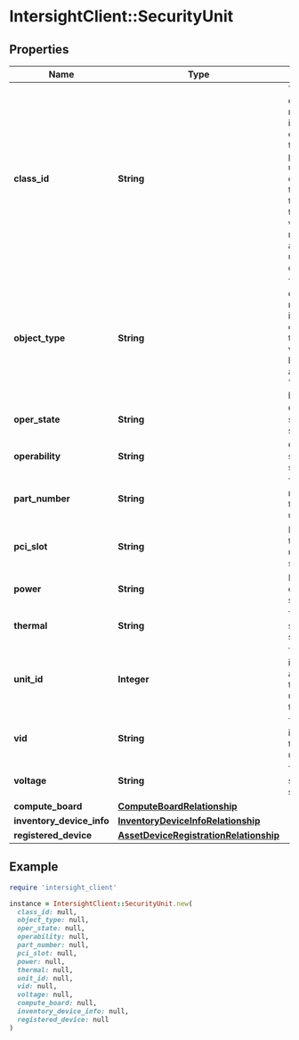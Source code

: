# IntersightClient::SecurityUnit

## Properties

| Name | Type | Description | Notes |
| ---- | ---- | ----------- | ----- |
| **class_id** | **String** | The fully-qualified name of the instantiated, concrete type. This property is used as a discriminator to identify the type of the payload when marshaling and unmarshaling data. | [default to &#39;security.Unit&#39;] |
| **object_type** | **String** | The fully-qualified name of the instantiated, concrete type. The value should be the same as the &#39;ClassId&#39; property. | [default to &#39;security.Unit&#39;] |
| **oper_state** | **String** | Operational state of the security unit. | [optional][readonly] |
| **operability** | **String** | Operability state of the security unit. | [optional][readonly] |
| **part_number** | **String** | The part number of the security unit. | [optional][readonly] |
| **pci_slot** | **String** | PCIe slot of the security unit in the server. | [optional][readonly] |
| **power** | **String** | Power state of the security unit. | [optional][readonly] |
| **thermal** | **String** | Thermal state of the security unit. | [optional][readonly] |
| **unit_id** | **Integer** | The unique identifier assigned to the security unit within the server. | [optional][readonly] |
| **vid** | **String** | The vendor identifier of the security unit. | [optional][readonly] |
| **voltage** | **String** | The voltage state of the security unit. | [optional][readonly] |
| **compute_board** | [**ComputeBoardRelationship**](ComputeBoardRelationship.md) |  | [optional] |
| **inventory_device_info** | [**InventoryDeviceInfoRelationship**](InventoryDeviceInfoRelationship.md) |  | [optional] |
| **registered_device** | [**AssetDeviceRegistrationRelationship**](AssetDeviceRegistrationRelationship.md) |  | [optional] |

## Example

```ruby
require 'intersight_client'

instance = IntersightClient::SecurityUnit.new(
  class_id: null,
  object_type: null,
  oper_state: null,
  operability: null,
  part_number: null,
  pci_slot: null,
  power: null,
  thermal: null,
  unit_id: null,
  vid: null,
  voltage: null,
  compute_board: null,
  inventory_device_info: null,
  registered_device: null
)
```


